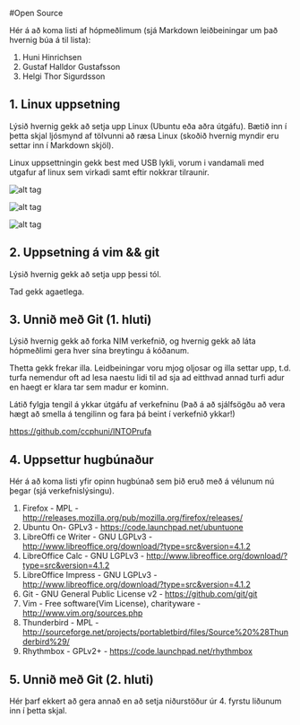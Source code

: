 #Open Source

Hér á að koma listi af hópmeðlimum (sjá Markdown leiðbeiningar um það hvernig búa á til lista):

1. Huni Hinrichsen
2. Gustaf Halldor Gustafsson
3. Helgi Thor Sigurdsson

## 1. Linux uppsetning

Lýsið hvernig gekk að setja upp Linux (Ubuntu eða aðra útgáfu). Bætið inn í þetta skjal ljósmynd af tölvunni að ræsa Linux (skoðið hvernig myndir eru settar inn í Markdown skjöl).

Linux uppsettningin gekk best med USB lykli, vorum i vandamali med utgafur af linux sem virkadi samt eftir nokkrar tilraunir.

![alt tag](https://fbcdn-sphotos-h-a.akamaihd.net/hphotos-ak-prn2/q72/s720x720/1377177_10151652592102373_132081513_n.jpg)

![alt tag](https://fbcdn-sphotos-e-a.akamaihd.net/hphotos-ak-ash3/q86/s720x720/1377177_10151652592107373_1030456138_n.jpg)

![alt tag](https://fbcdn-sphotos-b-a.akamaihd.net/hphotos-ak-prn2/q77/1377177_10151652592097373_1690901923_n.jpg)

## 2. Uppsetning á vim && git

Lýsið hvernig gekk að setja upp þessi tól.

Tad gekk agaetlega.

## 3. Unnið með Git (1. hluti)

Lýsið hvernig gekk að forka NIM verkefnið, og hvernig gekk að láta hópmeðlimi gera hver sína breytingu á kóðanum.

Thetta gekk frekar illa. Leidbeiningar voru mjog oljosar og illa settar upp, t.d. turfa nemendur oft ad lesa naestu lidi til ad sja ad eitthvad annad turfi adur en haegt er klara tar sem madur er kominn.

Látið fylgja tengil á ykkar útgáfu af verkefninu (Það á að sjálfsögðu að vera hægt að smella á tengilinn og fara þá beint í verkefnið ykkar!)

https://github.com/ccphuni/INTOPrufa

## 4. Uppsettur hugbúnaður

Hér á að koma listi yfir opinn hugbúnað sem þið eruð með á vélunum nú þegar (sjá verkefnislýsingu).

1. Firefox - MPL - http://releases.mozilla.org/pub/mozilla.org/firefox/releases/
2. Ubuntu On- GPLv3 - https://code.launchpad.net/ubuntuone
3. LibreOffi ce Writer - GNU LGPLv3 - http://www.libreoffice.org/download/?type=src&version=4.1.2
4. LibreOffice Calc - GNU LGPLv3 - http://www.libreoffice.org/download/?type=src&version=4.1.2
5. LibreOffice Impress - GNU LGPLv3 - http://www.libreoffice.org/download/?type=src&version=4.1.2
6. Git - GNU General Public License v2 - https://github.com/git/git
7. Vim - Free software(Vim License), charityware - http://www.vim.org/sources.php
8. Thunderbird - MPL - http://sourceforge.net/projects/portabletbird/files/Source%20%28Thunderbird%29/
9. Rhythmbox - GPLv2+ - https://code.launchpad.net/rhythmbox

## 5. Unnið með Git (2. hluti)

Hér þarf ekkert að gera annað en að setja niðurstöður úr 4. fyrstu liðunum inn í þetta skjal.
